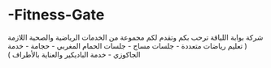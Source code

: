 # -Fitness-Gate
شركة بوابة اللياقة ترحب بكم وتقدم لكم مجموعة من الخدمات الرياضية والصحية اللازمة ( تعليم  رياضات متعددة - جلسات مساج - جلسات الحمام المغربي - حجامة - خدمة الجاكوزي - خدمة الباديكير والعناية بالأطراف )
